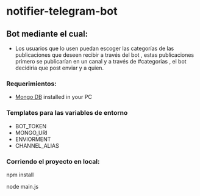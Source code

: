 # notifier-telegram-bot

## Bot mediante el cual:

- Los usuarios que lo usen puedan escoger las categorías de las publicaciones que deseen recibir a través del bot , estas publicaciones primero se publicarían en un canal y a través de #categorias , el bot decidiria que post  enviar y a quien.

### Requerimientos:
- [Mongo DB](https://docs.mongodb.com/manual/tutorial/install-mongodb-on-windows/) installed in your PC

### Templates para las variables de entorno
*   BOT_TOKEN
*   MONGO_URI
*   ENVIORMENT
*   CHANNEL_ALIAS

### Corriendo el proyecto en local:

npm install

node main.js
